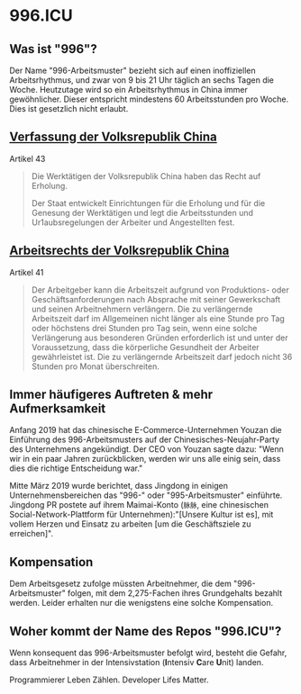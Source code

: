 996.ICU
===

## Was ist "996"?
Der Name "996-Arbeitsmuster" bezieht sich auf einen inoffiziellen Arbeitsrhythmus, und zwar von 9 bis 21 Uhr täglich an sechs Tagen die Woche. Heutzutage wird so ein Arbeitsrhythmus in China immer gewöhnlicher. Dieser entspricht mindestens 60 Arbeitsstunden pro Woche. Dies ist gesetzlich nicht erlaubt.

## [Verfassung der Volksrepublik China](http://www.verfassungen.net/rc/verf82-i.htm)

Artikel 43

> Die Werktätigen der Volksrepublik China haben das Recht auf Erholung.
>
> Der Staat entwickelt Einrichtungen für die Erholung und für die Genesung der Werktätigen und legt die Arbeitsstunden und Ur1aubsregelungen der Arbeiter und Angestellten fest.

## [Arbeitsrechts der Volksrepublik China](http://www.china.org.cn/living_in_china/abc/2009-07/15/content_18140508.htm)

Artikel 41

> Der Arbeitgeber kann die Arbeitszeit aufgrund von Produktions- oder Geschäftsanforderungen nach Absprache mit seiner Gewerkschaft und seinen Arbeitnehmern verlängern. Die zu verlängernde Arbeitszeit darf im Allgemeinen nicht länger als eine Stunde pro Tag oder höchstens drei Stunden pro Tag sein, wenn eine solche Verlängerung aus besonderen Gründen erforderlich ist und unter der Voraussetzung, dass die körperliche Gesundheit der Arbeiter gewährleistet ist. Die zu verlängernde Arbeitszeit darf jedoch nicht 36 Stunden pro Monat überschreiten.

## Immer häufigeres Auftreten & mehr Aufmerksamkeit

Anfang 2019 hat das chinesische E-Commerce-Unternehmen Youzan die Einführung des 996-Arbeitsmusters auf der Chinesisches-Neujahr-Party des Unternehmens angekündigt. Der CEO von Youzan sagte dazu: "Wenn wir in ein paar Jahren zurückblicken, werden wir uns alle einig sein, dass dies die richtige Entscheidung war."

Mitte März 2019 wurde berichtet, dass Jingdong in einigen Unternehmensbereichen das "996-" oder "995-Arbeitsmuster" einführte. Jingdong PR postete auf ihrem Maimai-Konto (`脉脉`, eine chinesischen Social-Network-Plattform für Unternehmen):"[Unsere Kultur ist es], mit vollem Herzen und Einsatz zu arbeiten [um die Geschäftsziele zu erreichen]".

## Kompensation

Dem Arbeitsgesetz zufolge müssten Arbeitnehmer, die dem "996-Arbeitsmuster" folgen, mit dem 2,275-Fachen ihres Grundgehalts bezahlt werden. Leider erhalten nur die wenigstens eine solche Kompensation.

## Woher kommt der Name des Repos "996.ICU"?

Wenn konsequent das 996-Arbeitsmuster befolgt wird, besteht die Gefahr, dass Arbeitnehmer in der Intensivstation (**I**ntensiv **C**are **U**nit) landen.

Programmierer Leben Zählen.
Developer Lifes Matter.

